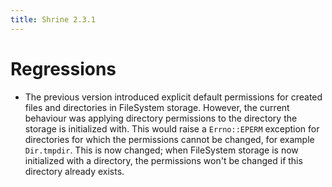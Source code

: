 ```yaml
---
title: Shrine 2.3.1
---
```


Regressions
===========

* The previous version introduced explicit default permissions for created
  files and directories in FileSystem storage. However, the current behaviour
  was applying directory permissions to the directory the storage is
  initialized with. This would raise a `Errno::EPERM` exception for directories
  for which the permissions cannot be changed, for example `Dir.tmpdir`. This
  is now changed; when FileSystem storage is now initialized with a directory,
  the permissions won't be changed if this directory already exists.
